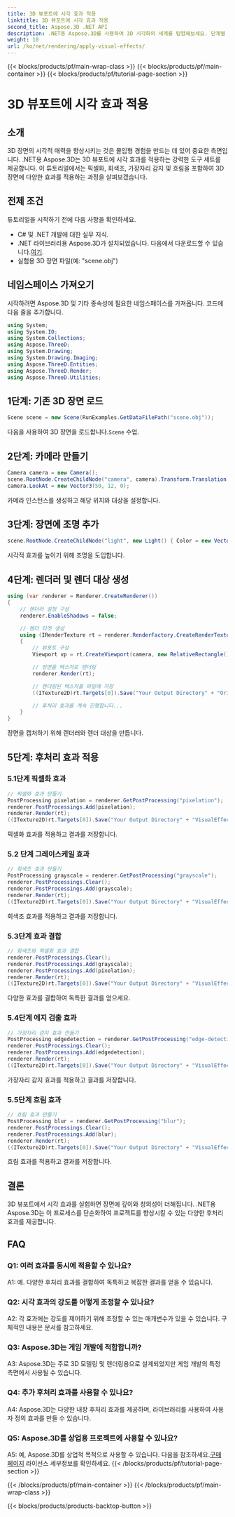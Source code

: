 ```yaml
---
title: 3D 뷰포트에 시각 효과 적용
linktitle: 3D 뷰포트에 시각 효과 적용
second_title: Aspose.3D .NET API
description: .NET용 Aspose.3D를 사용하여 3D 시각화의 세계를 탐험해보세요. 단계별 튜토리얼을 통해 장면에 매혹적인 시각 효과를 적용하는 방법을 알아보세요. 픽셀화, 회색조, 가장자리 감지 및 흐림 효과로 프로젝트를 향상시키세요.
weight: 10
url: /ko/net/rendering/apply-visual-effects/
---
```


{{< blocks/products/pf/main-wrap-class >}}
{{< blocks/products/pf/main-container >}}
{{< blocks/products/pf/tutorial-page-section >}}

# 3D 뷰포트에 시각 효과 적용

## 소개

3D 장면의 시각적 매력을 향상시키는 것은 몰입형 경험을 만드는 데 있어 중요한 측면입니다. .NET용 Aspose.3D는 3D 뷰포트에 시각 효과를 적용하는 강력한 도구 세트를 제공합니다. 이 튜토리얼에서는 픽셀화, 회색조, 가장자리 감지 및 흐림을 포함하여 3D 장면에 다양한 효과를 적용하는 과정을 살펴보겠습니다.

## 전제 조건

튜토리얼을 시작하기 전에 다음 사항을 확인하세요.

- C# 및 .NET 개발에 대한 실무 지식.
-  .NET 라이브러리용 Aspose.3D가 설치되었습니다. 다음에서 다운로드할 수 있습니다.[여기](https://releases.aspose.com/3d/net/).
- 실험용 3D 장면 파일(예: "scene.obj")

## 네임스페이스 가져오기

시작하려면 Aspose.3D 및 기타 종속성에 필요한 네임스페이스를 가져옵니다. 코드에 다음 줄을 추가합니다.

```csharp
using System;
using System.IO;
using System.Collections;
using Aspose.ThreeD;
using System.Drawing;
using System.Drawing.Imaging;
using Aspose.ThreeD.Entities;
using Aspose.ThreeD.Render;
using Aspose.ThreeD.Utilities;
```

## 1단계: 기존 3D 장면 로드

```csharp
Scene scene = new Scene(RunExamples.GetDataFilePath("scene.obj"));
```

 다음을 사용하여 3D 장면을 로드합니다.`Scene` 수업.

## 2단계: 카메라 만들기

```csharp
Camera camera = new Camera();
scene.RootNode.CreateChildNode("camera", camera).Transform.Translation = new Vector3(2, 44, 66);
camera.LookAt = new Vector3(50, 12, 0);
```

카메라 인스턴스를 생성하고 해당 위치와 대상을 설정합니다.

## 3단계: 장면에 조명 추가

```csharp
scene.RootNode.CreateChildNode("light", new Light() { Color = new Vector3(Color.White), LightType = LightType.Point }).Transform.Translation = new Vector3(26, 57, 43);
```

시각적 효과를 높이기 위해 조명을 도입합니다.

## 4단계: 렌더러 및 렌더 대상 생성

```csharp
using (var renderer = Renderer.CreateRenderer())
{
    // 렌더러 설정 구성
    renderer.EnableShadows = false;

    // 렌더 타겟 생성
    using (IRenderTexture rt = renderer.RenderFactory.CreateRenderTexture(new RenderParameters(), 1, 1024, 1024))
    {
        // 뷰포트 구성
        Viewport vp = rt.CreateViewport(camera, new RelativeRectangle() { ScaleWidth = 1, ScaleHeight = 1 });

        // 장면을 텍스처로 렌더링
        renderer.Render(rt);

        // 렌더링된 텍스처를 파일에 저장
        ((ITexture2D)rt.Targets[0]).Save("Your Output Directory" + "Original_viewport_out.png", ImageFormat.Png);

        // 후처리 효과를 계속 진행합니다...
    }
}
```

장면을 캡처하기 위해 렌더러와 렌더 대상을 만듭니다.

## 5단계: 후처리 효과 적용

### 5.1단계 픽셀화 효과

```csharp
// 픽셀화 효과 만들기
PostProcessing pixelation = renderer.GetPostProcessing("pixelation");
renderer.PostProcessings.Add(pixelation);
renderer.Render(rt);
((ITexture2D)rt.Targets[0]).Save("Your Output Directory" + "VisualEffect_pixelation_out.png", ImageFormat.Png);
```

픽셀화 효과를 적용하고 결과를 저장합니다.

### 5.2 단계 그레이스케일 효과

```csharp
// 회색조 효과 만들기
PostProcessing grayscale = renderer.GetPostProcessing("grayscale");
renderer.PostProcessings.Clear();
renderer.PostProcessings.Add(grayscale);
renderer.Render(rt);
((ITexture2D)rt.Targets[0]).Save("Your Output Directory" + "VisualEffect_grayscale_out.png", ImageFormat.Png);
```

회색조 효과를 적용하고 결과를 저장합니다.

### 5.3단계 효과 결합

```csharp
// 회색조와 픽셀화 효과 결합
renderer.PostProcessings.Clear();
renderer.PostProcessings.Add(grayscale);
renderer.PostProcessings.Add(pixelation);
renderer.Render(rt);
((ITexture2D)rt.Targets[0]).Save("Your Output Directory" + "VisualEffect_grayscale+pixelation_out.png", ImageFormat.Png);
```

다양한 효과를 결합하여 독특한 결과를 얻으세요.

### 5.4단계 에지 검출 효과

```csharp
// 가장자리 감지 효과 만들기
PostProcessing edgedetection = renderer.GetPostProcessing("edge-detection");
renderer.PostProcessings.Clear();
renderer.PostProcessings.Add(edgedetection);
renderer.Render(rt);
((ITexture2D)rt.Targets[0]).Save("Your Output Directory" + "VisualEffect_edgedetection_out.png", ImageFormat.Png);
```

가장자리 감지 효과를 적용하고 결과를 저장합니다.

### 5.5단계 흐림 효과

```csharp
// 흐림 효과 만들기
PostProcessing blur = renderer.GetPostProcessing("blur");
renderer.PostProcessings.Clear();
renderer.PostProcessings.Add(blur);
renderer.Render(rt);
((ITexture2D)rt.Targets[0]).Save("Your Output Directory" + "VisualEffect_blur_out.png", ImageFormat.Png);
```

흐림 효과를 적용하고 결과를 저장합니다.

## 결론

3D 뷰포트에서 시각 효과를 실험하면 장면에 깊이와 창의성이 더해집니다. .NET용 Aspose.3D는 이 프로세스를 단순화하여 프로젝트를 향상시킬 수 있는 다양한 후처리 효과를 제공합니다.

## FAQ

### Q1: 여러 효과를 동시에 적용할 수 있나요?

A1: 예. 다양한 후처리 효과를 결합하여 독특하고 복잡한 결과를 얻을 수 있습니다.

### Q2: 시각 효과의 강도를 어떻게 조정할 수 있나요?

A2: 각 효과에는 강도를 제어하기 위해 조정할 수 있는 매개변수가 있을 수 있습니다. 구체적인 내용은 문서를 참고하세요.

### Q3: Aspose.3D는 게임 개발에 적합합니까?

A3: Aspose.3D는 주로 3D 모델링 및 렌더링용으로 설계되었지만 게임 개발의 특정 측면에서 사용될 수 있습니다.

### Q4: 추가 후처리 효과를 사용할 수 있나요?

A4: Aspose.3D는 다양한 내장 후처리 효과를 제공하며, 라이브러리를 사용하여 사용자 정의 효과를 만들 수 있습니다.

### Q5: Aspose.3D를 상업용 프로젝트에 사용할 수 있나요?

 A5: 예, Aspose.3D를 상업적 목적으로 사용할 수 있습니다. 다음을 참조하세요.[구매 페이지](https://purchase.aspose.com/buy) 라이선스 세부정보를 확인하세요.
{{< /blocks/products/pf/tutorial-page-section >}}

{{< /blocks/products/pf/main-container >}}
{{< /blocks/products/pf/main-wrap-class >}}

{{< blocks/products/products-backtop-button >}}
